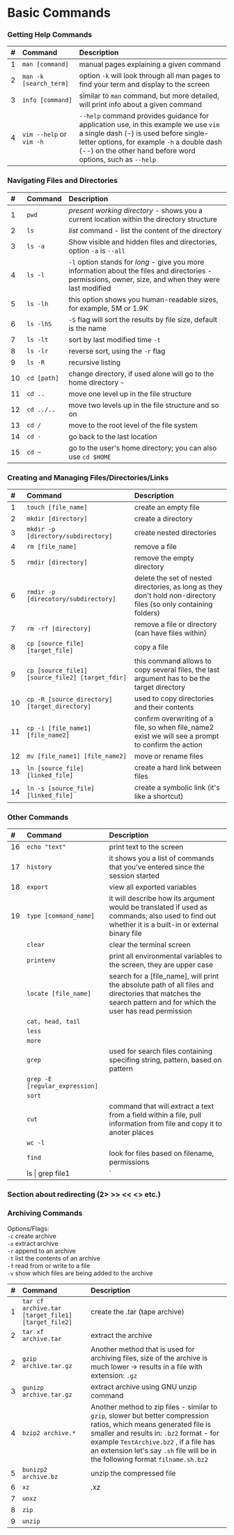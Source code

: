 # Basic Commands

### Getting Help Commands

| \# | Command | Description |
| :--- | :--- | :--- |
| 1 | `man [command]` | manual pages explaining a given command |
| 2 | `man -k [search_term]` | option `-k` will look through all man pages to find your term and display to the screen |
| 3 | `info [command]` | similar to `man` command, but more detailed, will print info about a given command |
| 4 | `vim --help` or `vim -h` | `--help` command provides guidance for application use, in this example we use `vim` a single dash \(-\) is used before single-letter options, for example `-h` a double dash \(--\) on the other hand before word options, such as `--help` |

### 

### Navigating Files and Directories

| \# | Command | Description |
| :--- | :--- | :--- |
| 1 | `pwd` | _present working directory_ - shows you a current location within the directory structure |
| 2 | `ls` | _list_ command - list the content of the directory |
| 3 | `ls -a` | Show visible and hidden files and directories, option `-a` is `--all` |
| 4 | `ls -l`  | `-l` option stands for _long_ - give you more information about the files and directories - permissions, owner, size, and when they were last modified |
| 5 | `ls -lh` | this option shows you human-readable sizes, for example, 5M or 1.9K |
| 6 | `ls -lhS` | `-S` flag will sort the results by file size, default is the name |
| 7 | `ls -lt` | sort by last modified time `-t` |
| 8 | `ls -lr` | reverse sort, using the `-r` flag |
| 9 | `ls -R` | recursive listing |
| 10 | `cd [path]` | change directory, if used alone will go to the home directory `~` |
| 11 | `cd ..` | move one level up in the file structure |
| 12 | `cd ../..` | move two levels up in the file structure and so on |
| 13 | `cd /` | move to the root level of the file system |
| 14 | `cd -` | go back to the last location |
| 15 | `cd ~` | go to the user's home directory; you can also use `cd $HOME` |

### 

### Creating and Managing Files/Directories/Links

| \# | Command | Description |
| :--- | :--- | :--- |
| 1 | `touch [file_name]` | create an empty file |
| 2 | `mkdir [directory]` | create a directory |
| 3 | `mkdir -p [directory/subdirectory]` | create nested directories |
| 4 | `rm [file_name]` | remove a file |
| 5 | `rmdir [directory]` | remove the empty directory |
| 6 | `rmdir -p [direcotory/subdirectory]` | delete the set of nested directories, as long as they don't hold non-directory files \(so only containing folders\) |
| 7 | `rm -rf [directory]` | remove a file or directory \(can have files within\) |
| 8 | `cp [source_file] [target_file]` | copy a file |
| 9 | `cp [source_file1] [source_file2] [target_fdir]` | this command allows to copy several files, the last argument has to be the target directory |
| 10 | `cp -R [source_directory] [target_directory]` | used to copy directories and their contents |
| 11 | `cp -i [file_name1] [file_name2]` | confirm overwriting of a file, so when file\_name2 exist we will see a prompt to confirm the action |
| 12 | `mv [file_name1] [file_name2]` | move or rename files |
| 13 | `ln [source_file] [linked_file]` | create a hard link between files |
| 14 | `ln -s [source_file] [linked_file]` | create a symbolic link \(it's like a shortcut\) |



### Other Commands

| \# | Command | Description |
| :--- | :--- | :--- |
| 16 | `echo "text"`  | print text to the screen |
| 17 | `history` | it shows you a list of commands that you've entered since the session started |
| 18 | `export` | view all exported variables |
| 19 | `type [command_name]` | it will describe how its argument would be translated if used as commands; also used to find out whether it is a built-in or external binary file |
|  | `clear` | clear the terminal screen |
|  | `printenv` | print all environmental variables to the screen, they are upper case |
|  | `locate [file_name]` | search for a \[file\_name\], will print the absolute path of all files and directories that matches the search pattern and for which the user has read permission |
|  | `cat, head, tail` |  |
|  | `less` |  |
|  | `more` |  |
|  | `grep` | used for search files containing specifing string, pattern, based on pattern |
|  | `grep -E [regular_expression]` |  |
|  | `sort` |  |
|  | `cut` | command that will extract a text from a field within a file, pull information from file and copy it to anoter places |
|  | `wc -l` |  |
|  | `find` | look for files based on filename, permissions |
|  | ls \| grep file1 | `|`- piping allows to combine two commands |

### Section about redirecting \(2&gt; &gt;&gt; &lt;&lt; &lt;&gt; etc.\)

### Archiving Commands

Options/Flags:  
`-c` create archive  
`-x` extract archive  
`-r` append to an archive  
`-t` list the contents of an archive  
`-f` read from or write to a file  
`-v` show which files are being added to the archive

| \# | Command | Description |
| :--- | :--- | :--- |
| 1 | `tar cf archive.tar [target_file1] [target_file2]` | create the .tar \(tape archive\) |
| 2 | `tar xf archive.tar` | extract the archive |
| 2 | `gzip archive.tar.gz` | Another method that is used for archiving files, size of the archive is much lower -&gt; results in a file with extension: `.gz` |
| 3 | `gunizp archive.tar.gz` | extract archive using GNU unzip command |
| 4 | `bzip2 archive.*` | Another method to zip files - similar to `gzip`, slower but better compression ratios, which means generated file is smaller and results in: `.bz2` format - for example `TestArchive.bz2` , if a file has an extension let's say `.sh` file will be in the following format `filname.sh.bz2` |
| 5 | `bunizp2 archive.bz` | unzip the compressed file |
| 6 | `xz` | .xz |
| 7 | `unxz` |  |
| 8 | `zip` |  |
| 9 | `unzip` |  |

